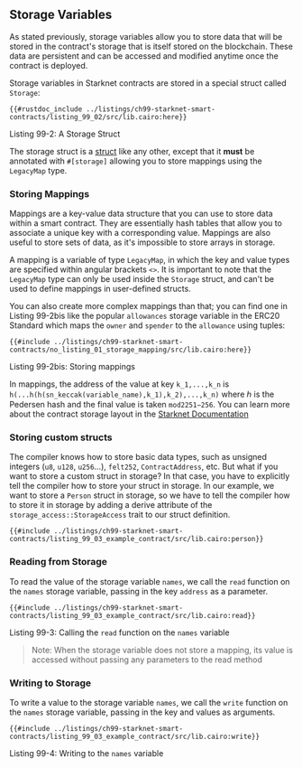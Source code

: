 ## Storage Variables

As stated previously, storage variables allow you to store data that will be stored in the contract's storage that is itself stored on the blockchain. These data are persistent and can be accessed and modified anytime once the contract is deployed.

Storage variables in Starknet contracts are stored in a special struct called `Storage`:

```rust, noplayground
{{#rustdoc_include ../listings/ch99-starknet-smart-contracts/listing_99_02/src/lib.cairo:here}}
```

<span class="caption">Listing 99-2: A Storage Struct</span>

The storage struct is a [struct](./ch04-00-using-structs-to-structure-related-data.md) like any other,
except that it **must** be annotated with `#[storage]` allowing you to store mappings using the `LegacyMap` type.

### Storing Mappings

Mappings are a key-value data structure that you can use to store data within a smart contract. They are essentially hash tables that allow you to associate a unique key with a corresponding value. Mappings are also useful to store sets of data, as it's impossible to store arrays in storage.

A mapping is a variable of type `LegacyMap`, in which the key and value types are specified within angular brackets `<>`.
It is important to note that the `LegacyMap` type can only be used inside the `Storage` struct, and can't be used to define mappings in user-defined structs.

You can also create more complex mappings than that; you can find one in Listing 99-2bis like the popular `allowances` storage variable in the ERC20 Standard which maps the `owner` and `spender` to the `allowance` using tuples:

```rust,noplayground
{{#include ../listings/ch99-starknet-smart-contracts/no_listing_01_storage_mapping/src/lib.cairo:here}}
```

<span class="caption">Listing 99-2bis: Storing mappings</span>

In mappings, the address of the value at key `k_1,...,k_n` is `h(...h(h(sn_keccak(variable_name),k_1),k_2),...,k_n)` where ℎ
is the Pedersen hash and the final value is taken `mod2251−256`. You can learn more about the contract storage layout in the [Starknet Documentation](https://docs.starknet.io/documentation/architecture_and_concepts/Contracts/contract-storage/#storage_variables)

### Storing custom structs

The compiler knows how to store basic data types, such as unsigned integers (`u8`, `u128`, `u256`...), `felt252`, `ContractAddress`, etc. But what if you want to store a custom struct in storage? In that case, you have to explicitly tell the compiler how to store your struct in storage.
In our example, we want to store a `Person` struct in storage, so we have to tell the compiler how to store it in storage by adding a derive attribute of the `storage_access::StorageAccess` trait to our struct definition.

```rust, noplayground
{{#include ../listings/ch99-starknet-smart-contracts/listing_99_03_example_contract/src/lib.cairo:person}}
```

### Reading from Storage

To read the value of the storage variable `names`, we call the `read` function on the `names` storage variable, passing in the key `address` as a parameter.

```rust, noplayground
{{#include ../listings/ch99-starknet-smart-contracts/listing_99_03_example_contract/src/lib.cairo:read}}
```

<span class="caption">Listing 99-3: Calling the `read` function on the `names` variable</span>

> Note: When the storage variable does not store a mapping, its value is accessed without passing any parameters to the read method

### Writing to Storage

To write a value to the storage variable `names`, we call the `write` function on the `names` storage variable, passing in the key and values as arguments.

```rust, noplayground
{{#include ../listings/ch99-starknet-smart-contracts/listing_99_03_example_contract/src/lib.cairo:write}}
```

<span class="caption">Listing 99-4: Writing to the `names` variable</span>
